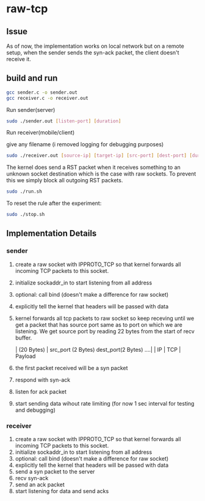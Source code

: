 # raw-tcp

## Issue

As of now, the implementation works on local network but on a remote setup, when the sender sends the syn-ack packet, the client doesn't receive it.

## build and run

```bash
gcc sender.c -o sender.out
gcc receiver.c -o receiver.out
```

Run sender(server)

```bash
sudo ./sender.out [listen-port] [duration]
```

Run receiver(mobile/client)

give any filename (i removed logging for debugging purposes)
```bash
sudo ./receiver.out [source-ip] [target-ip] [src-port] [dest-port] [duration] [filename]
```

The kernel does send a RST packet when it receives something to an
unknown socket destination which is the case with raw sockets. To
prevent this we simply block all outgoing RST packets.

```bash
sudo ./run.sh
```

To reset the rule after the experiment:

```bash
sudo ./stop.sh
```

## Implementation Details

### sender
1. create a raw socket with IPPROTO_TCP so that kernel forwards all incoming TCP packets to this socket.
2. initialize sockaddr_in to start listening from all address
3. optional: call bind (doesn't make a difference for raw socket)
4. explicitly tell the kernel that headers will be passed with data
5. kernel forwards all tcp packets to raw socket so keep receving until we get a packet that has source port
    same as to port on which we are listening. We get source port by reading 22 bytes from the start of recv buffer.

    |  (20 Bytes) | src_port (2 Bytes) dest_port(2 Bytes) ....|
    |   IP        |   TCP                                     |  Payload

6. the first packet received will be a syn packet
7. respond with syn-ack
8. listen for ack packet
9. start sending data wihout rate limiting (for now 1 sec interval for testing and debugging)

### receiver
1. create a raw socket with IPPROTO_TCP so that kernel forwards all incoming TCP packets to this socket.
2. initialize sockaddr_in to start listening from all address
3. optional: call bind (doesn't make a difference for raw socket)
4. explicitly tell the kernel that headers will be passed with data
6. send a syn packet to the server
7. recv syn-ack
8. send an ack packet
9. start listening for data and send acks

